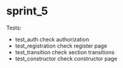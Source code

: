 # sprint_5
Tests:
- test_auth check authorization
- test_registration check register page
- test_transition check section transitions
- test_constructor check constructor page